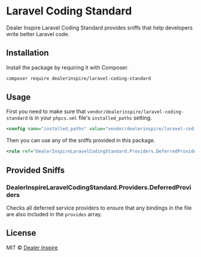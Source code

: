 # Laravel Coding Standard

Dealer Inspire Laravel Coding Standard provides sniffs that help developers write better Laravel code.

## Installation

Install the package by requiring it with Composer.

```bash
composer require dealerinspire/laravel-coding-standard
```

## Usage

First you need to make sure that `vendor/dealerinspire/laravel-coding-standard` is in your `phpcs.xml` file's `installed_paths` setting.

```xml
<config name="installed_paths" value="vendor/dealerinspire/laravel-coding-standard"/>
```

Then you can use any of the sniffs provided in this package.

```xml
<rule ref="DealerInspireLaravelCodingStandard.Providers.DeferredProviders"/>
```

## Provided Sniffs

### DealerInspireLaravelCodingStandard.Providers.DeferredProviders

Checks all deferred service providers to ensure that any bindings in the file are also included in the `provides` array.

## License

MIT © [Dealer Inspire](https://www.dealerinspire.com/)
